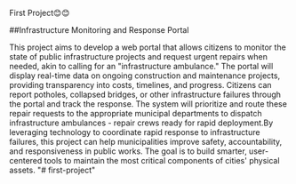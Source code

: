 First Project😊😊

##Infrastructure Monitoring and Response Portal

This project aims to develop a web portal that allows citizens to monitor the state of public infrastructure projects and request urgent repairs when needed, akin to calling for an "infrastructure ambulance." The portal will display real-time data on ongoing construction and maintenance projects, providing transparency into costs, timelines, and progress. Citizens can report potholes, collapsed bridges, or other infrastructure failures through the portal and track the response. The system will prioritize and route these repair requests to the appropriate municipal departments to dispatch infrastructure ambulances - repair crews ready for rapid deployment.By leveraging technology to coordinate rapid response to infrastructure failures, this project can help municipalities improve safety, accountability, and responsiveness in public works. The goal is to build smarter, user-centered tools to maintain the most critical components of cities' physical assets.
"# first-project"
